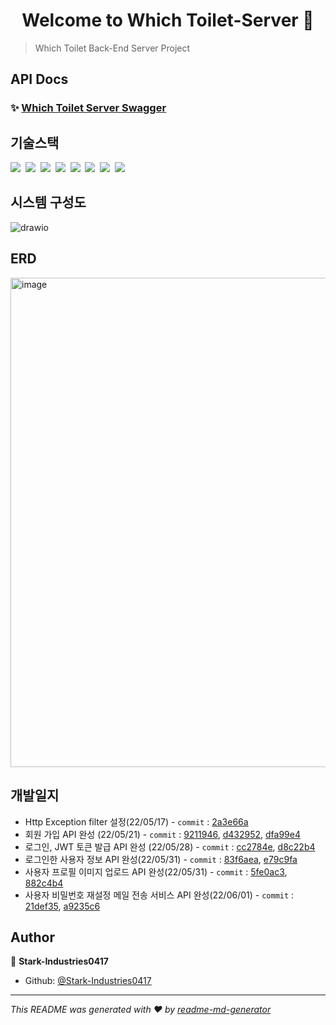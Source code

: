 <h1 align="center">Welcome to Which Toilet-Server 👋</h1>


> Which Toilet Back-End Server Project


## API Docs

### ✨ [Which Toilet Server Swagger](http://3.35.184.107:5000/api-docs)

## 기술스택

<p>
  <img src="https://img.shields.io/badge/-NestJS-red"/>&nbsp
  <img src="https://img.shields.io/badge/-AWS%20S3-orange"/>&nbsp
  <img src="https://img.shields.io/badge/-MySQL-yellow"/>&nbsp
  <img src="https://img.shields.io/badge/-Docker-blue"/>&nbsp
  <img src="https://img.shields.io/badge/-Jenkins-success"/>&nbsp
  <img src="https://img.shields.io/badge/-Swagger-black"/>&nbsp
  <img src="https://img.shields.io/badge/-JWT-yellowgreen"/>&nbsp
  <img src="https://img.shields.io/badge/-TypeORM-violet"/>&nbsp
</p>

## 시스템 구성도

![drawio](https://user-images.githubusercontent.com/54254402/136225436-8693e719-f8cc-4670-bbbd-33e6e68096cc.png)


## ERD

<img width="783" alt="image" src="https://user-images.githubusercontent.com/59994664/177917910-5f7ab093-24ad-4d69-8071-8ae2e1061619.png">




## 개발일지
- Http Exception filter 설정(22/05/17) - `commit` : [2a3e66a](https://github.com/Stark-Industries0417/toilet_deploy/commit/2a3e66ad86a5648cfff88d23de12f15cbc535843)
- 회원 가입 API 완성 (22/05/21) - `commit` : [9211946](https://github.com/Stark-Industries0417/toilet_deploy/commit/921194696ab60b70192341bca3015353a7e9e7eb), [d432952](https://github.com/Stark-Industries0417/toilet_deploy/commit/d432952cfb0df45eb7e4bd1be57b147523bc5f0e), [dfa99e4](https://github.com/Stark-Industries0417/toilet_deploy/commit/dfa99e4662836e4ca6e8d8b31ef49cd079033516)
- 로그인, JWT 토큰 발급 API 완성 (22/05/28) - `commit` : [cc2784e](https://github.com/Stark-Industries0417/toilet_deploy/commit/cc2784ecb088bf1754da34289d171d4b9714b169), [d8c22b4](https://github.com/Stark-Industries0417/toilet_deploy/commit/d8c22b440d7aa57de45499147a0f0109d63ac6ef)
- 로그인한 사용자 정보 API 완성(22/05/31) - `commit` : [83f6aea](https://github.com/Stark-Industries0417/toilet_deploy/commit/83f6aea85022fb8ca0746fa524bbf70607003941), [e79c9fa](https://github.com/Stark-Industries0417/toilet_deploy/commit/e79c9fa03281031e31bf73c080f4d2f8e6a30dd6)
- 사용자 프로필 이미지 업로드 API 완성(22/05/31) - `commit` : [5fe0ac3](https://github.com/Stark-Industries0417/toilet_deploy/commit/5fe0ac35f6f36fad274064360a239d7a0d363973), [882c4b4](https://github.com/Stark-Industries0417/toilet_deploy/commit/882c4b497e3c0999827b9211ce596efd4a129aff)
- 사용자 비밀번호 재설정 메일 전송 서비스 API 완성(22/06/01) - `commit` : [21def35](https://github.com/Stark-Industries0417/toilet_deploy/commit/21def35b54948a59e7e1675659ccf4e79c44bd3b), [a9235c6](https://github.com/Stark-Industries0417/toilet_deploy/commit/a9235c6b4fd0877f6a6469e241388040dc7f50ba)



## Author

👤 **Stark-Industries0417**
* Github: [@Stark-Industries0417](https://github.com/Stark-Industries0417)

***
_This README was generated with ❤️ by [readme-md-generator](https://github.com/kefranabg/readme-md-generator)_
